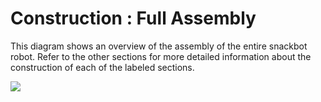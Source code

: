 
# Construction : Full Assembly

This diagram shows an overview of the assembly of the entire snackbot robot.
Refer to the other sections for more detailed information about the construction
of each of the labeled sections.

<img src="snackbot-diagram-full-assembly.svg"/>
